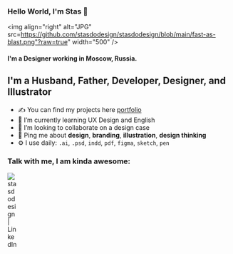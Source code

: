 ### Hello World, I'm Stas  👋

<img align="right" alt="JPG" src=https://github.com/stasdodesign/stasdodesign/blob/main/fast-as-blast.png"?raw=true" width="500"  />

#### I'm a Designer working in Moscow, Russia.


## I'm a Husband, Father, Developer, Designer, and Illustrator
- ✍ You can find my projects here [portfolio]
- 🌱 I’m currently learning UX Design and English
- 👯 I’m looking to collaborate on a design case
- 💬 Ping me about **design**, **branding**, **illustration**, **design thinking**
- ⚙️ I use daily: `.ai`, `.psd`, `indd`, `pdf`, `figma`, `sketch`, `pen` 


### Talk with me, I am kinda awesome:
[<img align="left" alt="stasdodesign | LinkedIn" width="22px" src="https://cdn.jsdelivr.net/npm/simple-icons@v3/icons/linkedin.svg" />][linkedin]

[linkedin]: https://www.linkedin.com/in/stasdodesign/
[portfolio]: https://www.behance.net/stasdodesign
